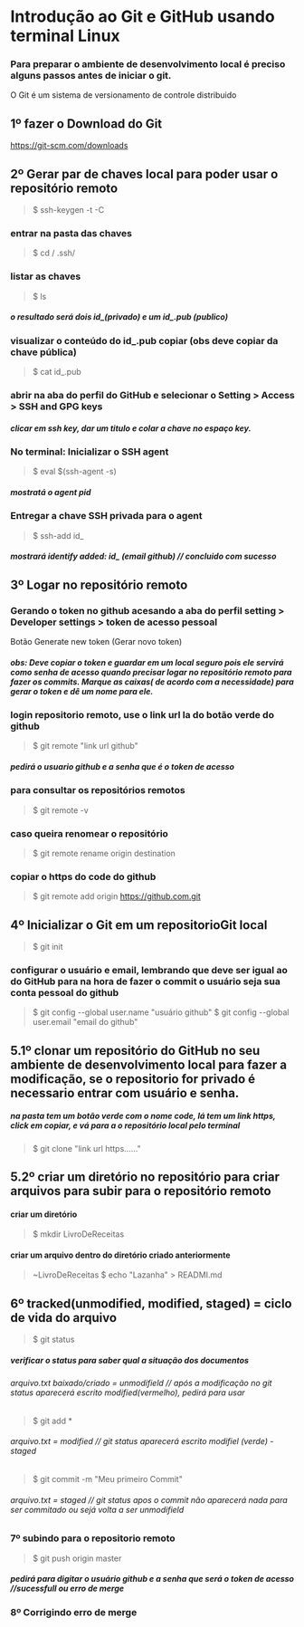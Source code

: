 # Introdução ao Git e GitHub usando terminal Linux
### Para preparar o ambiente de desenvolvimento local é preciso alguns passos antes de iniciar o git.
O Git é um sistema de versionamento de controle distribuido
## 1º fazer o Download do Git
 https://git-scm.com/downloads
 
## 2º Gerar par de chaves local para poder usar o repositório remoto
  >$ ssh-keygen -t -C <email do GitHub>
### entrar na pasta das chaves
  >$ cd / .ssh/
### listar as chaves
  >$ ls
##### o resultado será dois id_<valor>(privado) e um id_<valor>.pub (publico)
### visualizar o conteúdo do id_<valor>.pub copiar (obs deve copiar da chave pública)
  >$ cat id_<valor>.pub 
### abrir na aba do perfil do GitHub e selecionar o Setting > Access > SSH and GPG keys
##### clicar em ssh key, dar um titulo e colar a chave no espaço key.
### No terminal: Inicializar o SSH agent
  >$ eval $(ssh-agent -s)
##### mostratá o agent pid<valor>
### Entregar a chave SSH privada para o agent
  >$ ssh-add id_<valor>
##### mostrará identify added: id_<valor> (email github) // concluido com sucesso

 ## 3º Logar no repositório remoto
### Gerando o token no github acesando a aba do perfil setting > Developer settings > token de acesso pessoal 
 Botão Generate new token (Gerar novo token)
##### obs: Deve copiar o token e guardar em um local seguro pois ele servirá como senha de acesso quando precisar logar no repositório remoto para fazer os commits. Marque as caixas( de acordo com a necessidade) para gerar o token e dê um nome para ele.
 ### login repositorio remoto, use o link url la do botão verde do github
  >$ git remote "link url github"
##### pedirá o usuario github e a senha que é o token de acesso
### para consultar os repositórios remotos
  >$ git remote -v
### caso queira renomear o repositório 
  >$ git remote rename origin destination
### copiar o https do code do github
  >$ git remote add origin https://github.com.git
 
## 4º Inicializar o Git em um repositorioGit local
   >$ git init
### configurar o usuário e email, lembrando que deve ser igual ao do GitHub para na hora de fazer o commit o usuário seja sua conta pessoal do github
   >$ git config --global user.name "usuário github"
   >$ git config --global user.email "email do github"
 
## 5.1º clonar um repositório do GitHub no seu ambiente de desenvolvimento local para fazer a modificação, se o repositorio for privado é necessario entrar com usuário e senha.
##### na pasta tem um botão verde com o nome code, lá tem um link https, click em copiar, e vá para a o repositório local pelo terminal
  >$ git clone "link url https......"
 
## 5.2º criar um diretório no repositório para criar arquivos para subir para o repositório remoto
#### criar um diretório
  >$ mkdir LivroDeReceitas
#### criar um arquivo dentro do diretório criado anteriormente
  >~LivroDeReceitas $ echo "Lazanha" > READMI.md
 

## 6º tracked(unmodified, modified, staged) = ciclo de vida do arquivo
  >$ git status
##### verificar o status para saber qual a situação dos documentos
 
###### arquivo.txt baixado/criado = unmodifield // após a modificação no git status aparecerá escrito modified(vermelho), pedirá para usar
  >$ git add *
 
###### arquivo.txt = modified // git status aparecerá escrito modifiel (verde) - staged 
  >$ git commit -m "Meu primeiro Commit"
 
###### arquivo.txt = staged // git status apos o commit não aparecerá nada para ser commitado ou sejá volta a ser unmodifield
 
 ### 7º subindo para o repositorio remoto
  >$ git push origin master
 ##### pedirá para digitar o usuário github e a senha que será o token de acesso //sucessfull ou erro de merge 
### 8º Corrigindo erro de merge 
 
 
 
 
 
 
 
 

 
 
 
 
  
  
  

